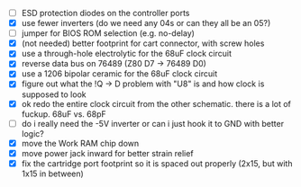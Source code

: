 - [ ] ESD protection diodes on the controller ports
- [x] use fewer inverters (do we need any 04s or can they all be an 05?)
- [ ] jumper for BIOS ROM selection (e.g. no-delay)
- [x] (not needed) better footprint for cart connector, with screw holes
- [x] use a through-hole electrolytic for the 68uF clock circuit
- [x] reverse data bus on 76489 (Z80 D7 -> 76489 D0)
- [x] use a 1206 bipolar ceramic for the 68uF clock circuit
- [x] figure out what the !Q -> D problem with "U8" is and how clock is supposed to look
- [x] ok redo the entire clock circuit from the other schematic. there is a lot of fuckup. 68uF vs. 68pF
- [ ] do i really need the -5V inverter or can i just hook it to GND with better logic?
- [x] move the Work RAM chip down
- [x] move power jack inward for better strain relief
- [x] fix the cartridge port footprint so it is spaced out properly (2x15, but with 1x15 in between)

